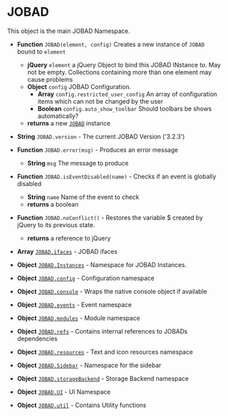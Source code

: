 # JOBAD
This object is the main JOBAD Namespace. 

* **Function** `JOBAD(element, config)` Creates a new instance of `JOBAD` bound to `element`
	* **jQuery** `element` a jQuery Object to bind this JOBAD INstance to. May not be empty. Collections containing more than one element may cause problems
	* **Object** `config` JOBAD Configuration.
		* **Array** `config.restricted_user_config` An array of configuration items which can not be changed by the user
		* **Boolean** `config.auto_show_toolbar` Should toolbars be shows automatically?
	* **returns** a new [`JOBAD`](JOBADInstance/index.md) instance

* **String** `JOBAD.version` - The current JOBAD Version ('3.2.3')
* **Function** `JOBAD.error(msg)` - Produces an error message
    * **String** `msg` The message to produce
* **Function** `JOBAD.isEventDisabled(name)` - Checks if an event is globally disabled
    * **String** `name` Name of the event to check
    * **returns** a boolean
* **Function** `JOBAD.noConflict()` - Restores the variable $ created by jQuery to its previous state.
    * **returns** a reference to jQuery
* **Array** [`JOBAD.ifaces`](JOBAD.ifaces/index.md) - JOBAD ifaces
* **Object** [`JOBAD.Instances`](JOBAD.Instances.md) - Namespace for JOBAD Instances.  
* **Object** [`JOBAD.config`](JOBAD.config.md) - Configuration namespace
* **Object** [`JOBAD.console`](JOBAD.console.md) - Wraps the native console object if available
* **Object** [`JOBAD.events`](JOBAD.events/index.md) - Event namespace
* **Object** [`JOBAD.modules`](JOBAD.modules/index.md) - Module namespace
* **Object** [`JOBAD.refs`](JOBAD.refs.md) - Contains internal references to  JOBADs dependencies
* **Object** [`JOBAD.resources`](JOBAD.resources.md) - Text and icon resources namespace
* **Object** [`JOBAD.Sidebar`](JOBAD.Sidebar.md) - Namespace for the sidebar
* **Object** [`JOBAD.storageBackend`](JOBAD.storageBackend.md) - Storage Backend namespace
* **Object** [`JOBAD.UI`](JOBAD.UI/index.md) - UI Namespace
* **Object** [`JOBAD.util`](JOBAD.util.md) - Contains Utility functions
